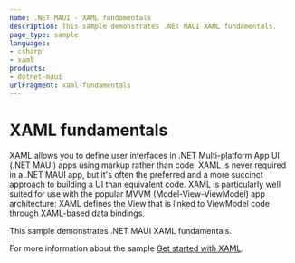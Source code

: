 ```yaml
---
name: .NET MAUI - XAML fundamentals
description: This sample demonstrates .NET MAUI XAML fundamentals.
page_type: sample
languages:
- csharp
- xaml
products:
- dotnet-maui
urlFragment: xaml-fundamentals
---
```


# XAML fundamentals

XAML allows you to define user interfaces in .NET Multi-platform App UI (.NET MAUI) apps using markup rather than code. XAML is never required in a .NET MAUI app, but it's often the preferred and a more succinct approach to building a UI than equivalent code. XAML is particularly well suited for use with the popular MVVM (Model-View-ViewModel) app architecture: XAML defines the View that is linked to ViewModel code through XAML-based data bindings.

This sample demonstrates .NET MAUI XAML fundamentals.

For more information about the sample [Get started with XAML](https://docs.microsoft.com/dotnet/maui/xaml/fundamentals/get-started).
